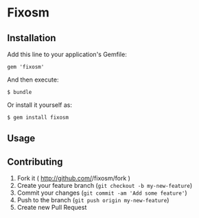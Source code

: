 # Fixosm

## Installation

Add this line to your application's Gemfile:

    gem 'fixosm'

And then execute:

    $ bundle

Or install it yourself as:

    $ gem install fixosm

## Usage

## Contributing

1. Fork it ( http://github.com/<my-github-username>/fixosm/fork )
2. Create your feature branch (`git checkout -b my-new-feature`)
3. Commit your changes (`git commit -am 'Add some feature'`)
4. Push to the branch (`git push origin my-new-feature`)
5. Create new Pull Request
